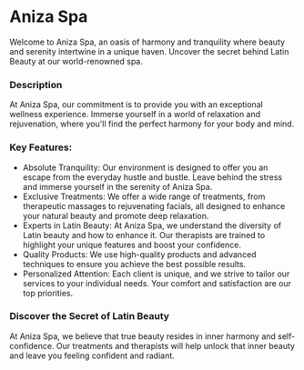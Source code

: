# Aniza Spa
Welcome to Aniza Spa, an oasis of harmony and tranquility where beauty and serenity intertwine in a unique haven. Uncover the secret behind Latin Beauty at our world-renowned spa.

### Description
At Aniza Spa, our commitment is to provide you with an exceptional wellness experience. Immerse yourself in a world of relaxation and rejuvenation, where you'll find the perfect harmony for your body and mind.

### Key Features:
- Absolute Tranquility: Our environment is designed to offer you an escape from the everyday hustle and bustle. Leave behind the stress and immerse yourself in the serenity of Aniza Spa.
- Exclusive Treatments: We offer a wide range of treatments, from therapeutic massages to rejuvenating facials, all designed to enhance your natural beauty and promote deep relaxation.
- Experts in Latin Beauty: At Aniza Spa, we understand the diversity of Latin beauty and how to enhance it. Our therapists are trained to highlight your unique features and boost your confidence.
- Quality Products: We use high-quality products and advanced techniques to ensure you achieve the best possible results.
- Personalized Attention: Each client is unique, and we strive to tailor our services to your individual needs. Your comfort and satisfaction are our top priorities.

### Discover the Secret of Latin Beauty
At Aniza Spa, we believe that true beauty resides in inner harmony and self-confidence. Our treatments and therapists will help unlock that inner beauty and leave you feeling confident and radiant.
